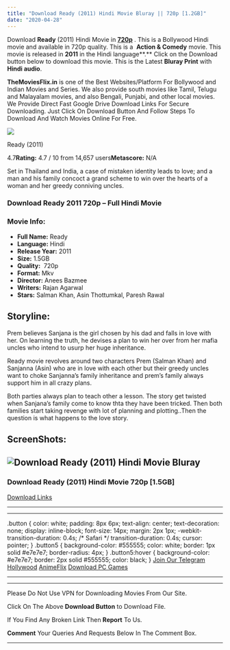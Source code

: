 ```yaml
---
title: "Download Ready (2011) Hindi Movie Bluray || 720p [1.2GB]"
date: "2020-04-28"
---
```


Download **Ready** (2011) Hindi Movie in [**720p**](https://1moviesflix.com/720p-movies/) . This is a Bollywood Hindi movie and available in 720p quality. This is a  **Action & Comedy** movie. This movie is released in **2011** in the Hindi language**.** Click on the Download button below to download this movie. This is the Latest **Bluray Print** with **Hindi audio**.

**TheMoviesFlix.in** is one of the Best Websites/Platform For Bollywood and Indian Movies and Series. We also provide south movies like Tamil, Telugu and Malayalam movies, and also Bengali, Punjabi, and other local movies. We Provide Direct Fast Google Drive Download Links For Secure Downloading. Just Click On Download Button And Follow Steps To Download And Watch Movies Online For Free.

[![](https://m.media-amazon.com/images/M/MV5BODU5ZDA2NWUtNDdkMi00YWQ2LWI0MzktYzM0NzRlZjg0ZjY2XkEyXkFqcGdeQXVyODE5NzE3OTE@._V1_SX300.jpg)](https://www.imdb.com/title/tt1708532/ "Ready")

Ready (2011)

4.7**Rating:** 4.7 / 10 from 14,657 users**Metascore:** N/A

Set in Thailand and India, a case of mistaken identity leads to love; and a man and his family concoct a grand scheme to win over the hearts of a woman and her greedy conniving uncles.

### Download Ready 2011 720p – Full Hindi Movie

### Movie Info:

- **Full Name:** Ready
- **Language:** Hindi
- **Release Year:** 2011
- **Size:** 1.5GB
- **Quality:**  720p
- **Format:** Mkv
- **Director:** Anees Bazmee
- **Writers:** Rajan Agarwal
- **Stars:** Salman Khan, Asin Thottumkal, Paresh Rawal

## Storyline:

Prem believes Sanjana is the girl chosen by his dad and falls in love with her. On learning the truth, he devises a plan to win her over from her mafia uncles who intend to usurp her huge inheritance.

Ready movie revolves around two characters Prem (Salman Khan) and Sanjanna (Asin) who are in love with each other but their greedy uncles want to choke Sanjanna’s family inheritance and prem’s family always support him in all crazy plans.

Both parties always plan to teach other a lesson. The story get twisted when Sanjana’s family come to know thta they have been tricked. Then both families start taking revenge with lot of planning and plotting..Then the question is what happens to the love story.

## ScreenShots:

## ![Download Ready (2011) Hindi Movie Bluray](https://i.imgur.com/GyQO8WN.jpg)

### Download Ready (2011) Hindi Movie 720p \[1.5GB\]

[Download Links](https://1moviesflix.com?a270777880=UjNjc3BHM082ZnN3UGlDeGRmMitic0ovU05aK3FwY1RCUi9kZHZScFcyck15aER0U1NBc2k3Y1JTOE1DTS9WSVZOSnlRcTdxelBzcFRuMU9qd1BXcis4bGFJMVF1OS81K1BNOFd1QUhQR1U9)

* * *

* * *

.button { color: white; padding: 8px 6px; text-align: center; text-decoration: none; display: inline-block; font-size: 14px; margin: 2px 1px; -webkit-transition-duration: 0.4s; /\* Safari \*/ transition-duration: 0.4s; cursor: pointer; } .button5 { background-color: #555555; color: white; border: 1px solid #e7e7e7; border-radius: 4px; } .button5:hover { background-color: #e7e7e7; border: 2px solid #555555; color: black; } [Join Our Telegram](http://gdrivepro.xyz/join.php) [Hollywood](https://moviesverse.com/) [AnimeFlix](https://animeflix.in/) [Download PC Games](https://gamesflix.net/)  

* * *

* * *

  

Please Do Not Use VPN for Downloading Movies From Our Site.

Click On The Above **Download Button** to Download File.

If You Find Any Broken Link Then **Report** To Us.

**Comment** Your Queries And Requests Below In The Comment Box.

* * *
